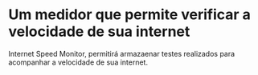 # Um medidor que permite verificar a velocidade de sua internet

Internet Speed Monitor, permitirá armazaenar testes realizados para acompanhar a velocidade de sua internet.

